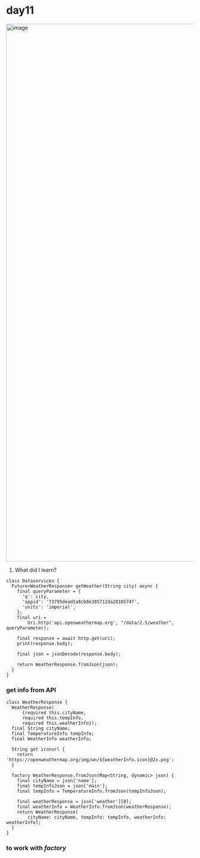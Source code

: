 # day11
<img width="1440" alt="image" src="https://user-images.githubusercontent.com/60324587/180370200-7f62960e-6917-4b1d-94b5-dfc379c71a57.png">

1. What did I learn?
```
class Dataservices {
  Future<WeatherResponse> getWeather(String city) async {
    final queryParameter = {
      'q': city,
      'appid': '73795dead5a8cb8e385712da2810574f',
      'units': 'imperial',
    };
    final uri =
        Uri.http('api.openweathermap.org', "/data/2.5/weather", queryParameter);

    final response = await http.get(uri);
    print(response.body);

    final json = jsonDecode(response.body);

    return WeatherResponse.fromJson(json);
  }
}

```
### get info from API
```
class WeatherResponse {
  WeatherResponse(
      {required this.cityName,
      required this.tempInfo,
      required this.weatherInfo});
  final String cityName;
  final TemperatureInfo tempInfo;
  final WeatherInfo weatherInfo;

  String get iconurl {
    return 'https://openweathermap.org/img/wn/${weatherInfo.icon}@2x.png';
  }

  factory WeatherResponse.fromJson(Map<String, dynamic> json) {
    final cityName = json['name'];
    final tempInfoJson = json['main'];
    final tempInfo = TemperatureInfo.fromJson(tempInfoJson);

    final weatherResponse = json['weather'][0];
    final weatherInfo = WeatherInfo.fromJson(weatherResponse);
    return WeatherResponse(
        cityName: cityName, tempInfo: tempInfo, weatherInfo: weatherInfo);
  }
}
```
### to work with *factory*










